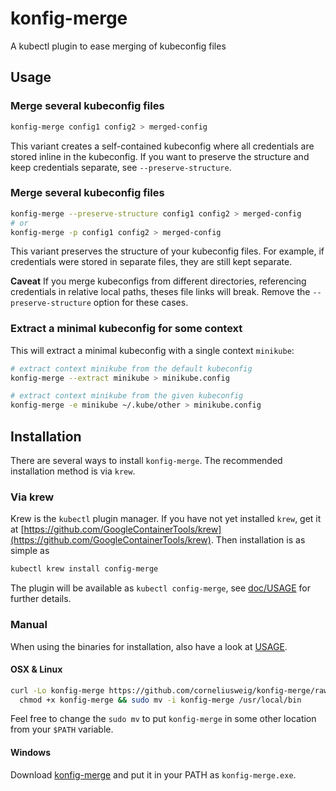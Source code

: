 # konfig-merge
A kubectl plugin to ease merging of kubeconfig files

## Usage

### Merge several kubeconfig files
```bash
konfig-merge config1 config2 > merged-config
```
This variant creates a self-contained kubeconfig where all credentials are stored inline in the kubeconfig.
If you want to preserve the structure and keep credentials separate, see `--preserve-structure`.

### Merge several kubeconfig files
```bash
konfig-merge --preserve-structure config1 config2 > merged-config
# or
konfig-merge -p config1 config2 > merged-config
```
This variant preserves the structure of your kubeconfig files.
For example, if credentials were stored in separate files, they are still kept separate.

**Caveat** If you merge kubeconfigs from different directories, referencing credentials in relative local paths, theses file links will break.
Remove the `--preserve-structure` option for these cases.

### Extract a minimal kubeconfig for some context
This will extract a minimal kubeconfig with a single context `minikube`:
```bash
# extract context minikube from the default kubeconfig
konfig-merge --extract minikube > minikube.config

# extract context minikube from the given kubeconfig
konfig-merge -e minikube ~/.kube/other > minikube.config
```

## Installation
There are several ways to install `konfig-merge`.
The recommended installation method is via `krew`.

### Via krew
Krew is the `kubectl` plugin manager. If you have not yet installed `krew`, get it at
[https://github.com/GoogleContainerTools/krew](https://github.com/GoogleContainerTools/krew).
Then installation is as simple as
```bash
kubectl krew install config-merge
```
The plugin will be available as `kubectl config-merge`, see [doc/USAGE](doc/USAGE.md#usage) for further details.

### Manual
When using the binaries for installation, also have a look at [USAGE](#Usage).

#### OSX & Linux
```bash
curl -Lo konfig-merge https://github.com/corneliusweig/konfig-merge/raw/v0.1.0/konfig-merge \
  chmod +x konfig-merge && sudo mv -i konfig-merge /usr/local/bin
```
Feel free to change the `sudo mv` to put `konfig-merge` in some other location from your `$PATH` variable.

#### Windows
Download [konfig-merge](https://github.com/corneliusweig/konfig-merge/raw/v0.1.0/konfig-merge) and put it in your PATH as `konfig-merge.exe`.
